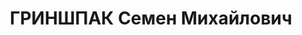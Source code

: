 ---
title: ГРИНШПАК Семен Михайлович
description: "Род. в 1898. Проживал: г. Бузулук. Счетовод горторг \n  Приговор: ВК\
  \ ВС СССР, 01.02.1938 – ВМН. \n  Реабилитирован март 1957"
---